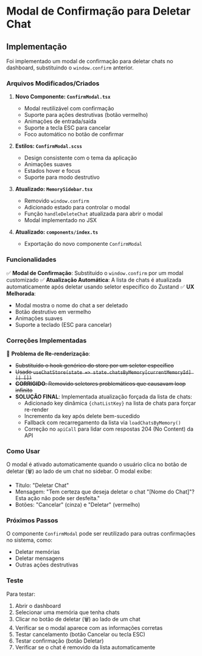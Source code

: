 # Modal de Confirmação para Deletar Chat

## Implementação

Foi implementado um modal de confirmação para deletar chats no dashboard, substituindo o `window.confirm` anterior.

### Arquivos Modificados/Criados

1. **Novo Componente: `ConfirmModal.tsx`**
   - Modal reutilizável com confirmação
   - Suporte para ações destrutivas (botão vermelho)
   - Animações de entrada/saída
   - Suporte a tecla ESC para cancelar
   - Foco automático no botão de confirmar

2. **Estilos: `ConfirmModal.scss`**
   - Design consistente com o tema da aplicação
   - Animações suaves
   - Estados hover e focus
   - Suporte para modo destrutivo

3. **Atualizado: `MemorySidebar.tsx`**
   - Removido `window.confirm`
   - Adicionado estado para controlar o modal
   - Função `handleDeleteChat` atualizada para abrir o modal
   - Modal implementado no JSX

4. **Atualizado: `components/index.ts`**
   - Exportação do novo componente `ConfirmModal`

### Funcionalidades

✅ **Modal de Confirmação**: Substituído o `window.confirm` por um modal customizado
✅ **Atualização Automática**: A lista de chats é atualizada automaticamente após deletar usando seletor específico do Zustand
✅ **UX Melhorada**: 
   - Modal mostra o nome do chat a ser deletado
   - Botão destrutivo em vermelho
   - Animações suaves
   - Suporte a teclado (ESC para cancelar)

### Correções Implementadas

🔧 **Problema de Re-renderização**: 
   - ~~Substituído o hook genérico do store por um seletor específico~~
   - ~~Usado `useChatStore(state => state.chatsByMemory[currentMemoryId] || [])`~~
   - ~~**CORRIGIDO**: Removido seletores problemáticos que causavam loop infinito~~
   - **SOLUÇÃO FINAL**: Implementada atualização forçada da lista de chats:
     - Adicionado key dinâmica `{chatListKey}` na lista de chats para forçar re-render
     - Incremento da key após delete bem-sucedido
     - Fallback com recarregamento da lista via `loadChatsByMemory()`
     - Correção no `apiCall` para lidar com respostas 204 (No Content) da API

### Como Usar

O modal é ativado automaticamente quando o usuário clica no botão de deletar (🗑️) ao lado de um chat no sidebar. O modal exibe:

- Título: "Deletar Chat"
- Mensagem: "Tem certeza que deseja deletar o chat "[Nome do Chat]"? Esta ação não pode ser desfeita."
- Botões: "Cancelar" (cinza) e "Deletar" (vermelho)

### Próximos Passos

O componente `ConfirmModal` pode ser reutilizado para outras confirmações no sistema, como:
- Deletar memórias
- Deletar mensagens
- Outras ações destrutivas

### Teste

Para testar:
1. Abrir o dashboard
2. Selecionar uma memória que tenha chats
3. Clicar no botão de deletar (🗑️) ao lado de um chat
4. Verificar se o modal aparece com as informações corretas
5. Testar cancelamento (botão Cancelar ou tecla ESC)
6. Testar confirmação (botão Deletar)
7. Verificar se o chat é removido da lista automaticamente
